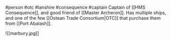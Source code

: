 #person  #otc #lanshire #consequence #captain 
Captain of [[HMS Consequence]], and good friend of [[Master Archeron]].  Has multiple ships, and one of the few [[Ostean Trade Consortium|OTC]] that purchase them from [[Port Abalash]].

![[marbury.jpg]]